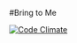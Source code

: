 #Bring to Me

[![Code Climate](https://codeclimate.com/github/filiperibeiro77/bring_to_me/badges/gpa.svg)](https://codeclimate.com/github/filiperibeiro77/bring_to_me)
